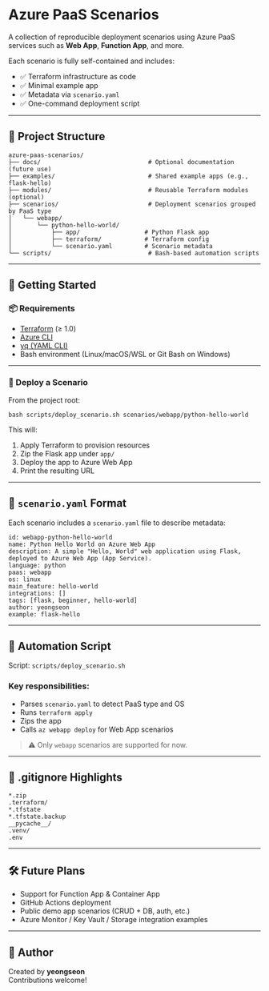 # Azure PaaS Scenarios

A collection of reproducible deployment scenarios using Azure PaaS services such as **Web App**, **Function App**, and more.

Each scenario is fully self-contained and includes:  
- ✅ Terraform infrastructure as code  
- ✅ Minimal example app  
- ✅ Metadata via `scenario.yaml`  
- ✅ One-command deployment script

---

## 🧱 Project Structure

```
azure-paas-scenarios/
├── docs/                              # Optional documentation (future use)
├── examples/                          # Shared example apps (e.g., flask-hello)
├── modules/                           # Reusable Terraform modules (optional)
├── scenarios/                         # Deployment scenarios grouped by PaaS type
│   └── webapp/
│       └── python-hello-world/
│           ├── app/                  # Python Flask app
│           ├── terraform/            # Terraform config
│           └── scenario.yaml         # Scenario metadata
└── scripts/                           # Bash-based automation scripts
```

---

## 🚀 Getting Started

### 📦 Requirements

- [Terraform](https://developer.hashicorp.com/terraform) (≥ 1.0)  
- [Azure CLI](https://learn.microsoft.com/en-us/cli/azure/install-azure-cli)  
- [yq (YAML CLI)](https://github.com/mikefarah/yq)  
- Bash environment (Linux/macOS/WSL or Git Bash on Windows)

---

### 🚀 Deploy a Scenario

From the project root:

```
bash scripts/deploy_scenario.sh scenarios/webapp/python-hello-world
```

This will:

1. Apply Terraform to provision resources  
2. Zip the Flask app under `app/`  
3. Deploy the app to Azure Web App  
4. Print the resulting URL

---

## 📄 `scenario.yaml` Format

Each scenario includes a `scenario.yaml` file to describe metadata:

```
id: webapp-python-hello-world
name: Python Hello World on Azure Web App
description: A simple "Hello, World" web application using Flask, deployed to Azure Web App (App Service).
language: python
paas: webapp
os: linux
main_feature: hello-world
integrations: []
tags: [flask, beginner, hello-world]
author: yeongseon
example: flask-hello
```

---

## 🔁 Automation Script

Script: `scripts/deploy_scenario.sh`

### Key responsibilities:

- Parses `scenario.yaml` to detect PaaS type and OS  
- Runs `terraform apply`  
- Zips the app  
- Calls `az webapp deploy` for Web App scenarios

> ⚠️ Only `webapp` scenarios are supported for now.

---

## 📌 .gitignore Highlights

```
*.zip
.terraform/
*.tfstate
*.tfstate.backup
__pycache__/
.venv/
.env
```

---

## 🛠 Future Plans

- Support for Function App & Container App  
- GitHub Actions deployment  
- Public demo app scenarios (CRUD + DB, auth, etc.)  
- Azure Monitor / Key Vault / Storage integration examples

---

## 👤 Author

Created by **yeongseon**  
Contributions welcome!
